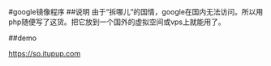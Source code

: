 #google镜像程序
##说明
由于“拆哪儿”的国情，google在国内无法访问。所以用php随便写了这货。把它放到一个国外的虚拟空间或vps上就能用了。

##demo

https://so.itupup.com
